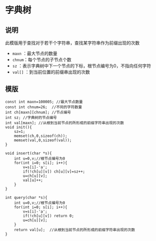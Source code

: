 # 字典树
## 说明
此模版用于查找对于若干个字符串，查找某字符串作为前缀出现的次数

* `maxn` ：最大节点的数量
* `chnum`：每个节点的子节点个数
* `sz` ：表示字典树中下一个节点的下标，根节点编号为0，不指向任何字符
* `val[]` ：到当前位置的前缀串出现的次数

## 模版
```
const int maxn=100005; //最大节点数量
const int chnum=26;  //不同的字符数量
int ch[maxn][chnum]; //节点编号
int sz; //字典树的节点编号
int val[maxn]; //从根到当前节点的所形成的前缀字符串出现的次数
void init(){
    sz=1;
    memset(ch,0,sizeof(ch));
    memset(val,0,sizeof(val));
}

void insert(char *s){
    int u=0,v;//根节点编号为0
    for(int i=0; s[i]; i++){
        v=s[i]-'a';
        if(!ch[u][v]) ch[u][v]=sz++;
        u=ch[u][v];
        val[u]++;
    }
}

int query(char *s){
    int u=0,v;//根节点编号为0
    for(int i=0; s[i]; i++){
        v=s[i]-'a';
        if(!ch[u][v]) return 0;
        u=ch[u][v];
    }
    return val[u];  //从根到当前节点的所形成的前缀字符串出现的次数
}
```